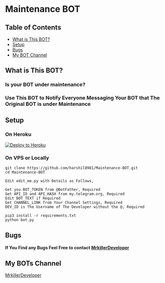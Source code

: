 # Maintenance BOT

## Table of Contents
* [What is This BOT?](#What-is-This-BOT?)
* [Setup](#setup)
* [Bugs](#Bugs)
* [My BOT Channel](#My-BOTs-Channel)


## What is This BOT?

### Is your BOT under maintenance?
### Use This BOT to Notify Everyone Messaging Your BOT that The Original BOT is under Maintenance

## Setup

### On Heroku

[![Deploy to Heroku](https://www.herokucdn.com/deploy/button.png)](https://heroku.com/deploy?template=https://github.com/harshil8981/Maintenance-BOT)


### On VPS or Locally
```
git clone https://github.com/harshil8981/Maintenance-BOT.git
cd Maintenance-BOT

Edit edit_me.py with Details as Follows,

Get you BOT_TOKEN from @BotFather, Required
Get API_ID and API_HASH from my.telegram.org, Required
Edit BOT_TEXT if Required
Get CHANNEL_LINK from Your Channel Settings, Required
DEV_ID is The Username of The Developer without the @, Required

pip3 install -r requirements.txt
python bot.py
```

## Bugs

#### If You Find any Bugs Feel Free to contact <a href="https://t.me/Hpsupportbot">MrkillerDeveloper</a>

## My BOTs Channel
<a href="https://t.me/Hpbot_update">MrkillerDeveloper</a>
